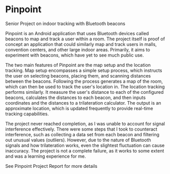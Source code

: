 # Pinpoint
Senior Project on indoor tracking with Bluetooth beacons

Pinpoint is an Android application that uses Bluetooth devices called beacons to map and track a user within a room.  The project itself is proof of concept an application that could similarly map and track users in malls, convention centers, and other large indoor areas.  Primarily, it aims to experiment with beacons, which have yet to see much public use.

The two main features of Pinpoint are the map setup and the location tracking.  Map setup encompasses a simple setup process, which instructs the user on selecting beacons, placing them, and scanning distances between the beacons.  Following the process generates a map of the room, which can then be used to track the user's location in.  The location tracking performs similarly.  It measure the user's distance to each of the configured beacons, calculates the distances to each beacon, and then inputs coordinates and the distances to a trilateration calculator.  The output is an approximate location, which is updated frequently to provide real-time tracking capabilities.

The project never reached completion, as I was unable to account for signal interference effectively.  There were some steps that I took to counteract interference, such as collecting a data set from each beacon and filtering out unusual values (outliers).  However, due to the nature of Bluetooth signals and how trilateration works, even the slightest fluctuation can cause inaccuracy.  The project is not a complete failure, as it works to some extent and was a learning experience for me.

See Pinpoint Project Report for more details
